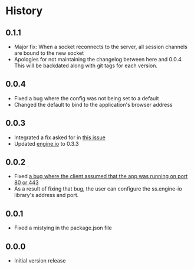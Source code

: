 History
===

0.1.1
---

- Major fix: When a socket reconnects to the server, all session channels are bound to the new socket
- Apologies for not maintaining the changelog between here and 0.0.4. This will be backdated along with git tags for each version.

0.0.4
---

- Fixed a bug where the config was not being set to a default
- Changed the default to bind to the application's browser address

0.0.3
---

- Integrated a fix asked for in [this issue](https://github.com/socketstream/socketstream/issues/309)
- Updated [engine.io](https://github.com/LearnBoost/engine.io) to 0.3.3


0.0.2
---

- Fixed [a bug where the client assumed that the app was running on port 80 or 443](https://github.com/Anephenix/ss-engine.io/issues/1)
- As a result of fixing that bug, the user can configure the ss.engine-io library's address and port.


0.0.1 
---

- Fixed a mistying in the package.json file


0.0.0 
---

- Initial version release